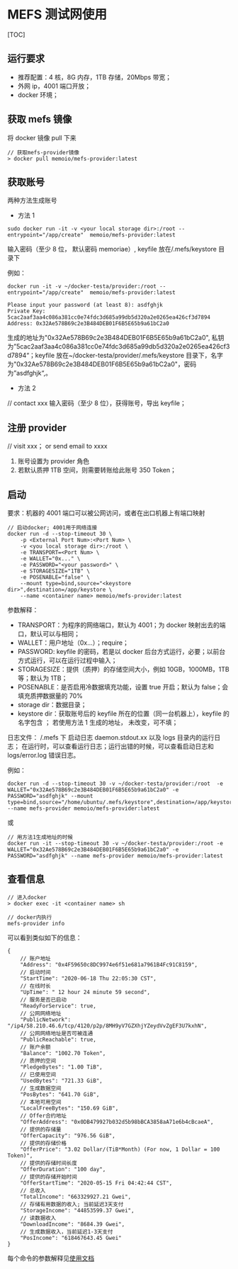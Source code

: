 # MEFS 测试网使用

[TOC]

## 运行要求

- 推荐配置：4 核，8G 内存，1TB 存储，20Mbps 带宽；
- 外网 ip，4001 端口开放；
- docker 环境；

## 获取 mefs 镜像

将 docker 镜像 pull 下来

```shell
// 获取mefs-provider镜像
> docker pull memoio/mefs-provider:latest
```

## 获取账号

两种方法生成账号

- 方法 1

```shell
sudo docker run -it -v <your local storage dir>:/root --entrypoint="/app/create"  memoio/mefs-provider:latest

```

输入密码（至少 8 位， 默认密码 memoriae）, keyfile 放在<your local storage dir>/.mefs/keystore 目录下

例如：

```shell
docker run -it -v ~/docker-testa/provider:/root --entrypoint="/app/create"  memoio/mefs-provider:latest

Please input your password (at least 8): asdfghjk
Private Key: 5cac2aaf3aa4c086a381cc0e74fdc3d685a99db5d320a2e0265ea426cf3d7894
Address: 0x32Ae578B69c2e3B484DEB01F6B5E65b9a61bC2a0
```

生成的地址为"0x32Ae578B69c2e3B484DEB01F6B5E65b9a61bC2a0", 私钥为”5cac2aaf3aa4c086a381cc0e74fdc3d685a99db5d320a2e0265ea426cf3d7894“；keyfile 放在~/docker-testa/provider/.mefs/keystore 目录下，名字为"0x32Ae578B69c2e3B484DEB01F6B5E65b9a61bC2a0"，密码为”asdfghjk“,。

- 方法 2

// contact xxx
输入密码（至少 8 位），获得账号，导出 keyfile；

## 注册 provider

// visit xxx； or send email to xxxx

1. 账号设置为 provider 角色
2. 若默认质押 1TB 空间，则需要转账给此账号 350 Token；

## 启动

要求：机器的 4001 端口可以被公网访问，或者在出口机器上有端口映射

```docker
// 启动docker; 4001用于网络连接
docker run -d --stop-timeout 30 \
    -p <External Port Num>:<Port Num> \
    -v <you local storage dir>:/root \
    -e TRANSPORT=<Port Num> \
    -e WALLET="0x..." \
    -e PASSWORD="<your password>" \
    -e STORAGESIZE="1TB" \
    -e POSENABLE="false" \
    --mount type=bind,source="<keystore dir>",destination=/app/keystore \
    --name <container name> memoio/mefs-provider:latest
```

参数解释：

- TRANSPORT：<Port Num>为程序的网络端口，默认为 4001；<External Port Num>为 docker 映射出去的端口，默认可以与<Port Num>相同；
- WALLET：用户地址（0x...）；require；
- PASSWORD: keyfile 的密码，若是以 docker 后台方式运行，必要；以前台方式运行，可以在运行过程中输入；
- STORAGESIZE：提供（质押）的存储空间大小，例如 10GB，1000MB，1TB 等；默认为 1TB；
- POSENABLE：是否启用冷数据填充功能，设置 true 开启；默认为 false；会填充质押数据量的 70\%
- storage dir：数据目录；
- keystore dir：获取账号后的 keyfile 所在的位置（同一台机器上），keyfile 的名字包含 <WALLET>； 若使用方法 1 生成的地址， <you local storage dir>未改变，可不填；

日志文件：
<storage dir>/.mefs 下 启动日志 daemon.stdout.xx 以及 logs 目录内的运行日志；
在运行时，可以查看运行日志；运行出错的时候，可以查看启动日志和 logs/error.log 错误日志。

例如：

```
docker run -d --stop-timeout 30 -v ~/docker-testa/provider:/root  -e WALLET="0x32Ae578B69c2e3B484DEB01F6B5E65b9a61bC2a0" -e PASSWORD="asdfghjk" --mount type=bind,source="/home/ubuntu/.mefs/keystore",destination=/app/keystore --name mefs-provider memoio/mefs-provider:latest
```

或

```
// 用方法1生成地址的时候
docker run -it --stop-timeout 30 -v ~/docker-testa/provider:/root -e WALLET="0x32Ae578B69c2e3B484DEB01F6B5E65b9a61bC2a0" -e PASSWORD="asdfghjk" --name mefs-provider memoio/mefs-provider:latest
```

## 查看信息

```shell
// 进入docker
> docker exec -it <container name> sh
```

```shell
// docker内执行
mefs-provider info
```

可以看到类似如下的信息：

```
{
    // 账户地址
    "Address": "0x4F59650c8DC9974e6f51e681a7961B4Fc91C8159",
    // 启动时间
    "StartTime": "2020-06-18 Thu 22:05:30 CST",
    // 在线时长
    "UpTime": " 12 hour 24 minute 59 second",
    // 服务是否已启动
    "ReadyForService": true,
    // 公网网络地址
    "PublicNetwork": "/ip4/58.210.46.6/tcp/4120/p2p/8MH9yV7GZXhjYZeydVvZgEF3U7kxhN",
    // 公网网络地址是否可被连通
    "PublicReachable": true,
    // 账户余额
    "Balance": "1002.70 Token",
    // 质押的空间
    "PledgeBytes": "1.00 TiB",
    // 已使用空间
    "UsedBytes": "721.33 GiB",
    // 生成数据空间
    "PosBytes": "641.70 GiB",
    // 本地可用空间
    "LocalFreeBytes": "150.69 GiB",
    // Offer合约地址
    "OfferAddress": "0x0DB479927b032d5b98bBCA3858aA71e6b4cBcaeA",
    // 提供的存储量
    "OfferCapacity": "976.56 GiB",
    // 提供的存储价格
    "OfferPrice": "3.02 Dollar/(TiB*Month) (For now, 1 Dollar = 100 Token)",
    // 提供的存储时间长度
    "OfferDuration": "100 day",
    // 提供的存储开始时间
    "OfferStartTime": "2020-05-15 Fri 04:42:44 CST",
    // 总收入
    "TotalIncome": "663329927.21 Gwei",
    // 存储有用数据的收入; 当前延迟3天支付
    "StorageIncome": "44853599.37 Gwei",
    // 读数据收入
    "DownloadIncome": "8684.39 Gwei",
    // 生成数据收入，当前延迟1-3天支付
    "PosIncome": "618467643.45 Gwei"
}
```

每个命令的参数解释见[使用文档](https://github.com/memoio/docs)
